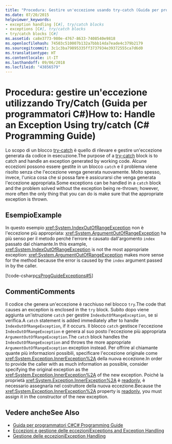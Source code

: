 ```yaml
---
title: "Procedura: Gestire un'eccezione usando try-catch (Guida per programmatori C#)"
ms.date: 07/20/2015
helpviewer_keywords:
- exception handling [C#], try/catch blocks
- exceptions [C#], try/catch blocks
- try/catch blocks [C#]
ms.assetid: ca8e3773-980e-4767-8633-7408540e9818
ms.openlocfilehash: 74503c510007b132a7bbb14da7eade4c379b2179
ms.sourcegitcommit: 3c1c3ba79895335ff3737934e39372555ca7d6d0
ms.translationtype: HT
ms.contentlocale: it-IT
ms.lasthandoff: 09/06/2018
ms.locfileid: "43856579"
---
```

# <a name="how-to-handle-an-exception-using-trycatch-c-programming-guide"></a><span data-ttu-id="c4afe-102">Procedura: gestire un'eccezione utilizzando Try/Catch (Guida per programmatori C#)</span><span class="sxs-lookup"><span data-stu-id="c4afe-102">How to: Handle an Exception Using try/catch (C# Programming Guide)</span></span>
<span data-ttu-id="c4afe-103">Lo scopo di un blocco [try-catch](../../../csharp/language-reference/keywords/try-catch.md) è quello di rilevare e gestire un'eccezione generata da codice in esecuzione.</span><span class="sxs-lookup"><span data-stu-id="c4afe-103">The purpose of a [try-catch](../../../csharp/language-reference/keywords/try-catch.md) block is to catch and handle an exception generated by working code.</span></span> <span data-ttu-id="c4afe-104">Alcune eccezioni possono essere gestite in un blocco `catch` e il problema viene risolto senza che l'eccezione venga generata nuovamente. Molto spesso, invece, l'unica cosa che si possa fare è assicurarsi che venga generata l'eccezione appropriata.</span><span class="sxs-lookup"><span data-stu-id="c4afe-104">Some exceptions can be handled in a `catch` block and the problem solved without the exception being re-thrown; however, more often the only thing that you can do is make sure that the appropriate exception is thrown.</span></span>  
  
## <a name="example"></a><span data-ttu-id="c4afe-105">Esempio</span><span class="sxs-lookup"><span data-stu-id="c4afe-105">Example</span></span>  
 <span data-ttu-id="c4afe-106">In questo esempio <xref:System.IndexOutOfRangeException> non è l'eccezione più appropriata: <xref:System.ArgumentOutOfRangeException> ha più senso per il metodo perché l'errore è causato dall'argomento `index` passato dal chiamante.</span><span class="sxs-lookup"><span data-stu-id="c4afe-106">In this example, <xref:System.IndexOutOfRangeException> is not the most appropriate exception: <xref:System.ArgumentOutOfRangeException> makes more sense for the method because the error is caused by the `index` argument passed in by the caller.</span></span>  
  
 [!code-csharp[csProgGuideExceptions#5](../../../csharp/programming-guide/exceptions/codesnippet/CSharp/how-to-handle-an-exception-using-try-catch_1.cs)]  
  
## <a name="comments"></a><span data-ttu-id="c4afe-107">Commenti</span><span class="sxs-lookup"><span data-stu-id="c4afe-107">Comments</span></span>  
 <span data-ttu-id="c4afe-108">Il codice che genera un'eccezione è racchiuso nel blocco `try`.</span><span class="sxs-lookup"><span data-stu-id="c4afe-108">The code that causes an exception is enclosed in the `try` block.</span></span> <span data-ttu-id="c4afe-109">Subito dopo viene aggiunta un'istruzione `catch` per gestire `IndexOutOfRangeException`, se si verifica.</span><span class="sxs-lookup"><span data-stu-id="c4afe-109">A `catch` statement is added immediately after to handle `IndexOutOfRangeException`, if it occurs.</span></span> <span data-ttu-id="c4afe-110">Il blocco `catch` gestisce l'eccezione `IndexOutOfRangeException` e genera al suo posto l'eccezione più appropriata `ArgumentOutOfRangeException`.</span><span class="sxs-lookup"><span data-stu-id="c4afe-110">The `catch` block handles the `IndexOutOfRangeException` and throws the more appropriate `ArgumentOutOfRangeException` exception instead.</span></span> <span data-ttu-id="c4afe-111">Per offrire al chiamante quante più informazioni possibili, specificare l'eccezione originale come <xref:System.Exception.InnerException%2A> della nuova eccezione.</span><span class="sxs-lookup"><span data-stu-id="c4afe-111">In order to provide the caller with as much information as possible, consider specifying the original exception as the <xref:System.Exception.InnerException%2A> of the new exception.</span></span> <span data-ttu-id="c4afe-112">Poiché la proprietà <xref:System.Exception.InnerException%2A> è [readonly](../../../csharp/language-reference/keywords/readonly.md), è necessario assegnarla nel costruttore della nuova eccezione.</span><span class="sxs-lookup"><span data-stu-id="c4afe-112">Because the <xref:System.Exception.InnerException%2A> property is [readonly](../../../csharp/language-reference/keywords/readonly.md), you must assign it in the constructor of the new exception.</span></span>  
  
## <a name="see-also"></a><span data-ttu-id="c4afe-113">Vedere anche</span><span class="sxs-lookup"><span data-stu-id="c4afe-113">See Also</span></span>

- [<span data-ttu-id="c4afe-114">Guida per programmatori C#</span><span class="sxs-lookup"><span data-stu-id="c4afe-114">C# Programming Guide</span></span>](../../../csharp/programming-guide/index.md)  
- [<span data-ttu-id="c4afe-115">Eccezioni e gestione delle eccezioni</span><span class="sxs-lookup"><span data-stu-id="c4afe-115">Exceptions and Exception Handling</span></span>](../../../csharp/programming-guide/exceptions/index.md)  
- [<span data-ttu-id="c4afe-116">Gestione delle eccezioni</span><span class="sxs-lookup"><span data-stu-id="c4afe-116">Exception Handling</span></span>](../../../csharp/programming-guide/exceptions/exception-handling.md)

